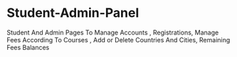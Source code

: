 # Student-Admin-Panel 
Student And Admin Pages To Manage Accounts , 
Registrations, Manage Fees According To Courses , Add or Delete Countries And Cities, Remaining Fees Balances  
